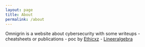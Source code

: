 ```yaml
---
layout: page
title: About
permalink: /about
---
```


Omnigrin is a website about cybersecurity with some writeups - cheatsheets or publications - poc by [Ethicxz](https://x.com/ethicxz) - [Lineeralgebra](https://x.com/lineeralgebra)